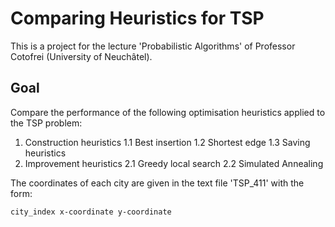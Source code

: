 # Comparing Heuristics for TSP

This is a project for the lecture 'Probabilistic Algorithms' of Professor Cotofrei (University of Neuchâtel).

## Goal

Compare the performance of the following optimisation heuristics applied to the TSP problem:
1. Construction heuristics
1.1 Best insertion
1.2 Shortest edge
1.3 Saving heuristics
2. Improvement heuristics
2.1 Greedy local search
2.2 Simulated Annealing

The coordinates of each city are given in the text file 'TSP_411' with the form:
```
city_index x-coordinate y-coordinate
```

